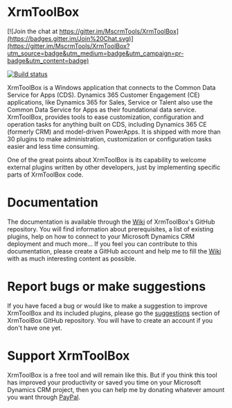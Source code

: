 # XrmToolBox

[![Join the chat at https://gitter.im/MscrmTools/XrmToolBox](https://badges.gitter.im/Join%20Chat.svg)](https://gitter.im/MscrmTools/XrmToolBox?utm_source=badge&utm_medium=badge&utm_campaign=pr-badge&utm_content=badge)

[![Build status](https://ci.appveyor.com/api/projects/status/dp6r9n9vhcprpur6?svg=true)](https://ci.appveyor.com/project/MscrmTools/xrmtoolbox)


XrmToolBox is a Windows application that connects to the Common Data Service for Apps (CDS). Dynamics 365 Customer Engagement (CE) applications, like Dynamics 365 for Sales, Service or Talent also use the Common Data Service for Apps as their foundational data service. XrmToolBox, provides tools to ease customization, configuration and operation tasks for anything built on CDS, including Dynamics 365 CE (formerly CRM) and model-driven PowerApps. It is shipped with more than 30 plugins to make administration, customization or configuration tasks easier and less time consuming.

One of the great points about XrmToolBox is its capability to welcome external plugins written by other developers, just by implementing specific parts of XrmToolBox code.

# Documentation
The documentation is available through the [Wiki](https://github.com/MscrmTools/XrmToolBox/wiki) of XrmToolBox's GitHub repository. You will find information about prerequisites, a list of existing plugins, help on how to connect to your Microsoft Dynamics CRM deployment and much more…
If you feel you can contribute to this documentation, please create a GitHub account and help me to fill the [Wiki](https://github.com/MscrmTools/XrmToolBox/wiki) with as much interesting content as possible.

# Report bugs or make suggestions
If you have faced a bug or would like to make a suggestion to improve XrmToolBox and its included plugins, please go the [suggestions](https://github.com/MscrmTools/XrmToolBox/issues) section of XrmToolBox GitHub repository. You will have to create an account if you don't have one yet.

# Support XrmToolBox

XrmToolBox is a free tool and will remain like this. But if you think this tool has improved your productivity or saved you time on your Microsoft Dynamics CRM project, then you can help me by donating whatever amount you want through [PayPal](https://www.xrmtoolbox.com/donators/).
